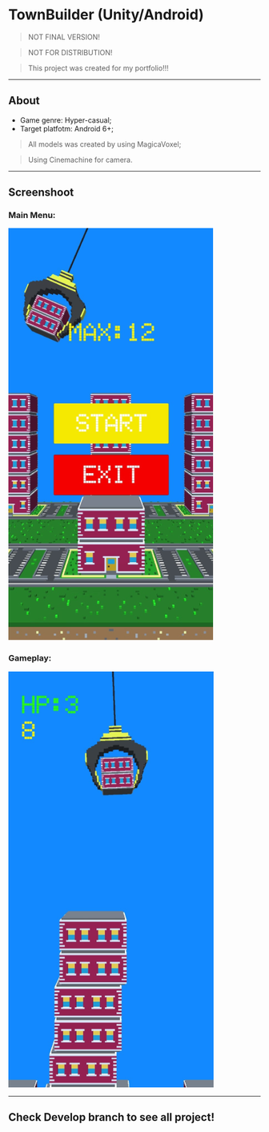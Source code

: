 # TownBuilder (Unity/Android)
> NOT FINAL VERSION!

>NOT FOR DISTRIBUTION!

> This project was created for my portfolio!!!

---
## About
+ Game genre: Hyper-casual;
+ Target platfotm: Android 6+;

> All models was created by using MagicaVoxel;

> Using Cinemachine for camera.

---
## Screenshoot
### Main Menu:
![Screenshot!](screenshot/screenshot1.png)
### Gameplay:
![Screenshot!](screenshot/screenshot.png)

---
## Check Develop branch to see all project!
